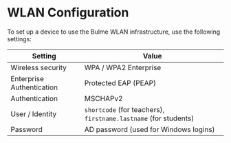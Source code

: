 # WLAN Configuration

To set up a device to use the Bulme WLAN infrastructure, use the following settings:

| Setting | Value |
| --- | --- |
| Wireless security | WPA / WPA2 Enterprise |
| Enterprise Authentication | Protected EAP (PEAP) |
| Authentication | MSCHAPv2 |
| User / Identity | `shortcode` (for teachers), `firstname.lastname` (for students) |
| Password | AD password (used for Windows logins) |

